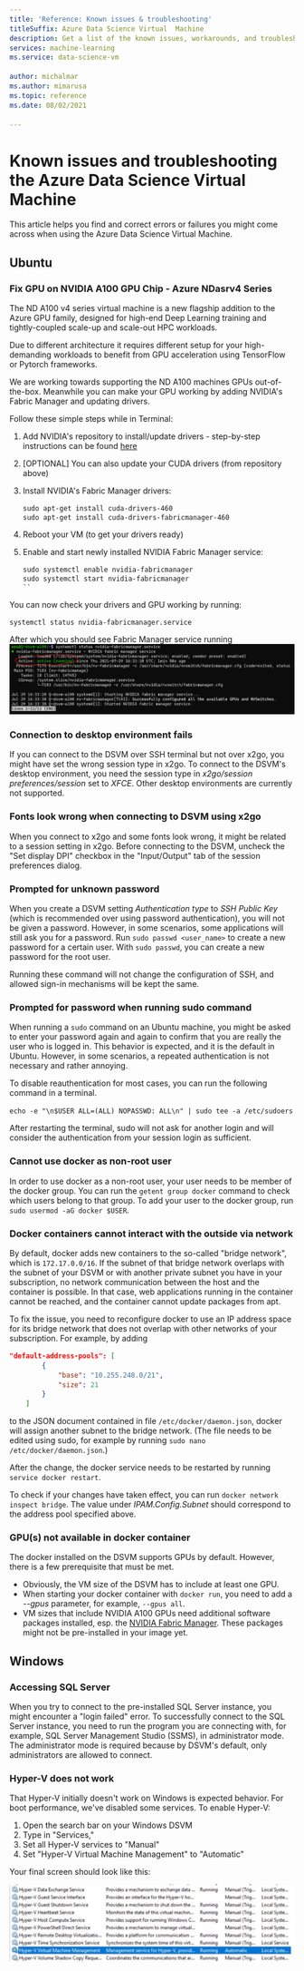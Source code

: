 ```yaml
---
title: 'Reference: Known issues & troubleshooting'
titleSuffix: Azure Data Science Virtual  Machine
description: Get a list of the known issues, workarounds, and troubleshooting for Azure Data Science Virtual Machine
services: machine-learning
ms.service: data-science-vm

author: michalmar
ms.author: mimarusa
ms.topic: reference
ms.date: 08/02/2021

---
```


# Known issues and troubleshooting the Azure Data Science Virtual Machine

This article helps you find and correct errors or failures you might come across when using the Azure Data Science
Virtual Machine.


## Ubuntu

### Fix GPU on NVIDIA A100 GPU Chip - Azure NDasrv4 Series 

The ND A100 v4 series virtual machine is a new flagship addition to the Azure GPU family, designed for high-end Deep Learning training and tightly-coupled scale-up and scale-out HPC workloads.

Due to different architecture it requires different setup for your high-demanding workloads to benefit from GPU acceleration using TensorFlow or Pytorch frameworks.

We are working towards supporting the ND A100 machines GPUs out-of-the-box. Meanwhile you can make your GPU working by adding NVIDIA's Fabric Manager and updating drivers. 

Follow these simple steps while in Terminal:

1. Add NVIDIA's repository to install/update drivers - step-by-step instructions can be found [here](https://docs.nvidia.com/datacenter/tesla/tesla-installation-notes/index.html#ubuntu-lts)
2. [OPTIONAL] You can also update your CUDA drivers (from repository above)
3. Install NVIDIA's Fabric Manager drivers:

    ```
    sudo apt-get install cuda-drivers-460
    sudo apt-get install cuda-drivers-fabricmanager-460
    ```

4. Reboot your VM (to get your drivers ready)
5. Enable and start newly installed NVIDIA Fabric Manager service:

    ```
    sudo systemctl enable nvidia-fabricmanager
    sudo systemctl start nvidia-fabricmanager
    ``

You can now check your drivers and GPU working by running:
```
systemctl status nvidia-fabricmanager.service
``` 

After which you should see Fabric Manager service running
![nvidia-fabric-manager-status](./media/nvidia-fabricmanager-status-ok-marked.png)


### Connection to desktop environment fails

If you can connect to the DSVM over SSH terminal but not over x2go, you might have set the wrong session type in x2go.
To connect to the DSVM's desktop environment, you need the session type in *x2go/session preferences/session* set to
*XFCE*. Other desktop environments are currently not supported.

### Fonts look wrong when connecting to DSVM using x2go

When you connect to x2go and some fonts look wrong, it might be related to a session setting in x2go. Before connecting
to the DSVM, uncheck the "Set display DPI" checkbox in the "Input/Output" tab of the session preferences dialog.

### Prompted for unknown password

When you create a DSVM setting *Authentication type* to *SSH Public Key* (which is recommended over using password
authentication), you will not be given a password. However, in some scenarios, some applications will still ask you for
a password. Run `sudo passwd <user_name>` to create a new password for a certain user. With `sudo passwd`, you can
create a new password for the root user.

Running these command will not change the configuration of SSH, and allowed sign-in mechanisms will be kept the same. 

### Prompted for password when running sudo command

When running a `sudo` command on an Ubuntu machine, you might be asked to enter your password again and again to confirm
that you are really the user who is logged in. This behavior is expected, and it is the default in Ubuntu. However, in some scenarios, a repeated authentication is not necessary and rather annoying.

To disable reauthentication for most cases, you can run the following command in a terminal.

 `echo -e "\n$USER ALL=(ALL) NOPASSWD: ALL\n" | sudo tee -a /etc/sudoers`

After restarting the terminal, sudo will not ask for another login and will consider the authentication from your
session login as sufficient.

### Cannot use docker as non-root user

In order to use docker as a non-root user, your user needs to be member of the docker group. You can run the
`getent group docker` command to check which users belong to that group. To add your user to the docker group, run
`sudo usermod -aG docker $USER`.

### Docker containers cannot interact with the outside via network

By default, docker adds new containers to the so-called "bridge network", which is `172.17.0.0/16`. If the subnet of
that bridge network overlaps with the subnet of your DSVM or with another private subnet you have in your subscription,
no network communication between the host and the container is possible. In that case, web applications running in the container cannot be reached, and the container cannot update packages from apt.

To fix the issue, you need to reconfigure docker to use an IP address space for its bridge network that does not overlap
with other networks of your subscription. For example, by adding

```json
"default-address-pools": [
        {
            "base": "10.255.248.0/21",
            "size": 21
        }
    ]
```

to the JSON document contained in file `/etc/docker/daemon.json`, docker will assign another subnet to the bridge
network. (The file needs to be edited using sudo, for example by running `sudo nano /etc/docker/daemon.json`.)

After the change, the docker service needs to be restarted by running `service docker restart`.

To check if your changes have taken effect, you can run `docker network inspect bridge`. The value under
*IPAM.Config.Subnet* should correspond to the address pool specified above.

### GPU(s) not available in docker container

The docker installed on the DSVM supports GPUs by default. However, there is a few prerequisite that must be met.

* Obviously, the VM size of the DSVM has to include at least one GPU.
* When starting your docker container with `docker run`, you need to add a *--gpus* parameter, for example, `--gpus all`.
* VM sizes that include NVIDIA A100 GPUs need additional software packages installed, esp. the
[NVIDIA Fabric Manager](https://docs.nvidia.com/datacenter/tesla/pdf/fabric-manager-user-guide.pdf). These packages
might not be pre-installed in your image yet.


## Windows

### Accessing SQL Server

When you try to connect to the pre-installed SQL Server instance, you might encounter a "login failed" error. To
successfully connect to the SQL Server instance, you need to run the program you are connecting with, for example, SQL Server
Management Studio (SSMS), in administrator mode. The administrator mode is required because by DSVM's default, only
administrators are allowed to connect.

### Hyper-V does not work

That Hyper-V initially doesn't work on Windows is expected behavior. For boot performance, we've disabled some services.
To enable Hyper-V:

1. Open the search bar on your Windows DSVM
1. Type in "Services,"
1. Set all Hyper-V services to "Manual"
1. Set "Hyper-V Virtual Machine Management" to "Automatic"

Your final screen should look like this:

   

![Enable Hyper-V](./media/workaround/hyperv-enable-dsvm.png)
